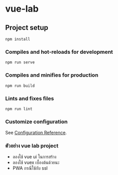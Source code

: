 # vue-lab

## Project setup

```
npm install
```

### Compiles and hot-reloads for development

```
npm run serve
```

### Compiles and minifies for production

```
npm run build
```

### Lints and fixes files

```
npm run lint
```

### Customize configuration

See [Configuration Reference](https://cli.vuejs.org/config/).

### ตัวอย่าง vue lab project

- ลองใช้ vue ui ในการสร้าง
- ลองใช้ vuex เบื้องต้นด้วยนะ
- PWA กรณีใช้กับ ssl
